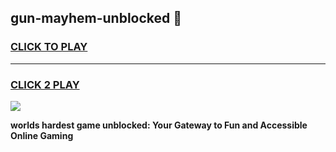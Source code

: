 
## gun-mayhem-unblocked 👋
<h3>
<a href="https://premium.freeplayer.one?title=gun-mayhem-unblocked&ref=14F">CLICK TO PLAY</a></h3>
<hr>

<h3>
<a href="https://premium.freeplayer.one?title=gun-mayhem-unblocked&ref=14F">CLICK 2 PLAY</a>
  
</h3>

<a href="https://premium.freeplayer.one?title=gun-mayhem-unblocked&ref=12F/"><img src="https://clearcache.store/games.png"></a>


**worlds hardest game unblocked: Your Gateway to Fun and Accessible Online Gaming**
